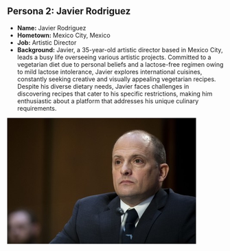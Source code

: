 ## Persona 2: Javier Rodriguez
- **Name:** Javier Rodriguez
- **Hometown:** Mexico City, Mexico
- **Job:** Artistic Director
- **Background:** Javier, a 35-year-old artistic director based in Mexico City, leads a busy life overseeing various artistic projects. Committed to a vegetarian diet due to personal beliefs and a lactose-free regimen owing to mild lactose intolerance, Javier explores international cuisines, constantly seeking creative and visually appealing vegetarian recipes. Despite his diverse dietary needs, Javier faces challenges in discovering recipes that cater to his specific restrictions, making him enthusiastic about a platform that addresses his unique culinary requirements.

![Javier Rodriguez](PersonaPhotos/JavierRodriguez.jpeg)